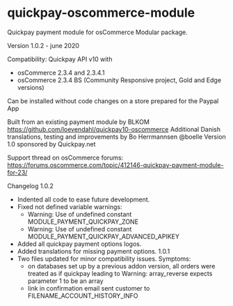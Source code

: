 # quickpay-oscommerce-module
Quickpay payment module for osCommerce
Modular package.

Version 1.0.2 - june 2020

Compatibility:
Quickpay API v10 with
- osCommerce 2.3.4 and 2.3.4.1
- osCommerce 2.3.4 BS (Community Responsive project, Gold and Edge versions)

Can be installed without code changes on a store prepared for the Paypal App

Built from an existing payment module by BLKOM https://github.com/loevendahl/quickpay10-oscommerce
Additional Danish translations, testing and improvements by Bo Herrmannsen @boelle
Version 1.0 sponsored by Quickpay.net

Support thread on osCommerce forums:
https://forums.oscommerce.com/topic/412146-quickpay-payment-module-for-23/

Changelog
1.0.2 
- Indented all code to ease future development.
- Fixed not defined variable warnings:
  * Warning: Use of undefined constant MODULE_PAYMENT_QUICKPAY_ZONE
  * Warning: Use of undefined constant MODULE_PAYMENT_QUICKPAY_ADVANCED_APIKEY
- Added all quickpay payment options logos.
- Added translations for missing payment options.
1.0.1 
- Two files updated for minor compatibility issues. Symptoms:
   * on databases set up by a previous addon version, all orders were treated as if quickpay leading to Warning: array_reverse expects parameter 1 to be an array
  * link in confirmation email sent customer to FILENAME_ACCOUNT_HISTORY_INFO
